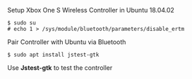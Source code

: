 Setup Xbox One S Wireless Controller in Ubuntu 18.04.02
```
$ sudo su
# echo 1 > /sys/module/bluetooth/parameters/disable_ertm
```
Pair Controller with Ubuntu via Bluetooth
```
$ sudo apt install jstest-gtk
```
Use <b>Jstest-gtk</b> to test the controller
